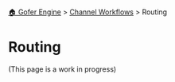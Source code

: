 [🏠 Gofer Engine](https://gofer-engine.github.io/) > [Channel Workflows](./index.md) > Routing

# Routing

(This page is a work in progress)
